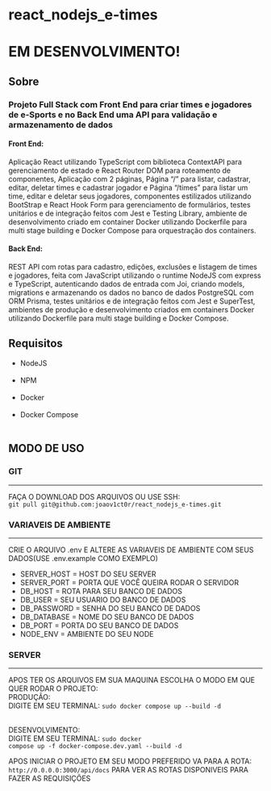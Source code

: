# react_nodejs_e-times

<h1>EM DESENVOLVIMENTO!</h1>

<h2>Sobre</h2>

<h3> Projeto Full Stack com Front End para criar times e jogadores de e-Sports e no Back End uma API para validação e armazenamento de dados</h3>

<h4>Front End:</h4>
<p>Aplicação React utilizando TypeScript com biblioteca ContextAPI para gerenciamento de estado e React Router DOM para roteamento de componentes, Aplicação com 2 páginas, Página “/” para listar, cadastrar, editar, deletar times e cadastrar jogador e Página “/times” para listar um time, editar e deletar seus jogadores, componentes estilizados utilizando BootStrap e React Hook Form para gerenciamento de formulários, testes unitários e de integração feitos com Jest e Testing Library, ambiente de desenvolvimento criado em container Docker utilizando Dockerfile para multi stage building e Docker Compose para orquestração dos containers.</p>

<h4>Back End:</h4>
<p>REST API com rotas para cadastro, edições, exclusões e listagem de times e jogadores, feita com JavaScript utilizando o runtime NodeJS com express
e TypeScript, autenticando dados de entrada com Joi, criando models, migrations e armazenando os dados no banco de dados PostgreSQL com ORM Prisma, testes unitários e de integração feitos com Jest e SuperTest, ambientes de produção e desenvolvimento criados em containers Docker utilizando Dockerfile para multi stage building e Docker Compose.</p>


<h2>Requisitos</h2>

<ul>
  <li>NodeJS</li>
  <br>
  <li>NPM</li>
  <br>
  <li>Docker</li>
  <br>
  <li>Docker Compose</li>
  <br>
</ul>

<h2>MODO DE USO</h2>

<h3>GIT</h3>
<hr>

<p>FAÇA O DOWNLOAD DOS ARQUIVOS OU USE SSH:<br><code>git pull git@github.com:joaov1ct0r/react_nodejs_e-times.git</code></p>

<h3>VARIAVEIS DE AMBIENTE</h3>
<hr>

<p>CRIE O ARQUIVO .env E ALTERE AS VARIAVEIS DE AMBIENTE COM SEUS DADOS(USE .env.example COMO EXEMPLO)</p>

<ul>
  <li>SERVER_HOST = HOST DO SEU SERVER</li>
  <li>SERVER_PORT = PORTA QUE VOCÊ QUEIRA RODAR O SERVIDOR</li>
  <li>DB_HOST = ROTA PARA SEU BANCO DE DADOS</li>
  <li>DB_USER = SEU USUARIO DO BANCO DE DADOS</li>
  <li>DB_PASSWORD = SENHA DO SEU BANCO DE DADOS</li>
  <li>DB_DATABASE = NOME DO SEU BANCO DE DADOS</li>
  <li>DB_PORT = PORTA DO SEU BANCO DE DADOS</li>
  <li>NODE_ENV = AMBIENTE DO SEU NODE</li>
</ul>

<h3>SERVER</h3>
<hr>

<p>APOS TER OS ARQUIVOS EM SUA MAQUINA ESCOLHA O MODO EM QUE QUER RODAR O PROJETO:
  <br>PRODUÇÃO: <br>DIGITE EM SEU TERMINAL: <code>sudo docker compose up --build -d</code>

<br>DESENVOLVIMENTO: <br>DIGITE EM SEU TERMINAL: <code>sudo docker compose up -f docker-compose.dev.yaml --build -d</code>

</p>

<p>APOS INICIAR O PROJETO EM SEU MODO PREFERIDO VA PARA A ROTA:<br><code>http://0.0.0.0:3000/api/docs</code>
PARA VER AS ROTAS DISPONIVEIS PARA FAZER AS REQUISIÇÕES</p>
